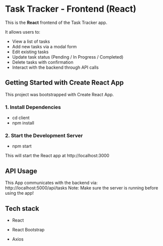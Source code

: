 # Task Tracker - Frontend (React)

This is the **React** frontend of the Task Tracker app.

It allows users to:
- View a list of tasks
- Add new tasks via a modal form
- Edit existing tasks
- Update task status (Pending / In Progress / Completed)
- Delete tasks with confirmation
- Interact with the backend through API calls

## Getting Started with Create React App

This project was bootstrapped with Create React App.

### 1. Install Dependencies

- cd client
- npm install

### 2. Start the Development Server

- npm start

This will start the React app at http://localhost:3000

## API Usage

This App communicates with the backend via: http://localhost:5000/api/tasks
Note: Make sure the server is running before using the app!

## Tech stack

- React

- React Bootstrap

- Axios